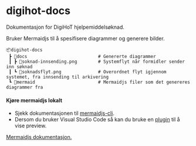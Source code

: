 # digihot-docs

Dokumentasjon for DigiHoT hjelpemiddelsøknad.

Bruker Mermaidjs til å spesifisere diagrammer og generere bilder.

```
📦digihot-docs
 ┣ 📂docs                           # Genererte diagrammer
 ┃ ┣ 📜soknad-innsending.png        # Systemflyt når formidler sender inn søknad
 ┃ ┗ 📜soknadsflyt.png              # Overordnet flyt igjennom systemet, fra innsending til arkivering
 ┗ 📂mermaid                        # Mermaidjs filer som det genereres diagrammer fra
```

#### Kjøre mermaidjs lokalt
- Sjekk dokumentasjonen til [mermaidjs-cli](https://github.com/mermaid-js/mermaid-cli).
- Dersom du bruker Visual Studio Code så kan du bruke en [plugin](https://marketplace.visualstudio.com/items?itemName=vstirbu.vscode-mermaid-preview) til å vise preview.

[Mermaidjs dokumentasjon.](https://mermaid-js.github.io/mermaid/#/)